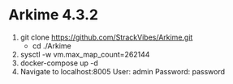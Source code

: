 # Arkime 4.3.2
1) git clone https://github.com/StrackVibes/Arkime.git
    - cd ./Arkime
2) sysctl -w vm.max_map_count=262144
3) docker-compose up -d
4) Navigate to localhost:8005
    User: admin
    Password: password
